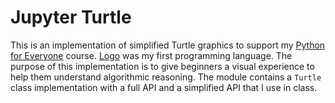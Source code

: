 # Jupyter Turtle 

This is an implementation of simplified Turtle graphics to support my [Python
for Everyone](https://github.com/mike-matera/python-for-everyone) course.
[Logo](https://en.wikipedia.org/wiki/Logo_\(programming_language\)) was my first
programming language. The purpose of this implementation is to give beginners a
visual experience to help them understand algorithmic reasoning. The module
contains a `Turtle` class implementation with a full API and a simplified API
that I use in class. 

